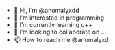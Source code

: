 - 👋 Hi, I’m @anomalyxdd
- 👀 I’m interested in programming
- 🌱 I’m currently learning c++
- 💞️ I’m looking to collaborate on ...
- 📫 How to reach me @anomalyxd

<!---
anomalyxdd/anomalyxdd is a ✨ special ✨ repository because its `README.md` (this file) appears on your GitHub profile.
You can click the Preview link to take a look at your changes.
--->
